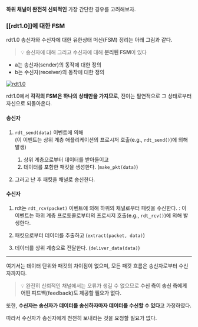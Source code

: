 **하위 채널이 완전히 신뢰적인** 가장 간단한 경우를 고려해보자.


### [[rdt1.0]]에 대한 FSM

rdt1.0 송신자와 수신자에 대한 유한상태 머신(FSM) 정리는 아래 그림과 같다.

  

> 💡 송신자에 대해 그리고 수신자에 대해 **분리된 FSM**이 있다

- a는 송신자(sender)의 동작에 대한 정의
- b는 수신자(receiver)의 동작에 대한 정의

  

[![rdt1.0](https://user-images.githubusercontent.com/86337233/211394885-cee89e54-814d-4772-9083-617648a91488.png)](https://user-images.githubusercontent.com/86337233/211394885-cee89e54-814d-4772-9083-617648a91488.png)  
  

rdt1.0에서 **각각의 FSM은 하나의 상태만을 가지므로**, 전이는 필연적으로 그 상태로부터 자신으로 되돌아온다.

  

#### 송신자

1. `rdt_send(data)` 이벤트에 의해  
    (이 이벤트는 상위 계층 애플리케이션의 프로시저 호출(e.g., `rdt_send()`)에 의해 발생)
    
    1. 상위 계층으로부터 데이터를 받아들이고
    2. 데이터를 포함한 패킷을 생성한다. (`make_pkt(data)`)
2. 그러고 난 후 패킷을 채널로 송신한다.
    

  

#### 수신자

1. rdt는 `rdt_rcv(packet)` 이벤트에 의해 하위의 채널로부터 패킷을 수신한다. : 이 이벤트는 하위 계층 프로토콜로부터의 프로시저 호출(e.g., `rdt_rcv()`)에 의해 발생한다.
    
2. 패킷으로부터 데이터를 추출하고 (`extract(packet, data)`)
    
3. 데이터를 상위 계층으로 전달한다. (`deliver_data(data)`)
    
---

  

여기서는 데이터 단위와 패킷의 차이점이 없으며, 모든 패킷 흐름은 송신자로부터 수신자까지다.

  

> 💡 완전히 신뢰적인 채널에서는 오류가 생길 수 없으므로 **수신 측이 송신 측에게 어떤 피드백(feedback)도 제공할 필요가 없다.**

  

또한, **수신자는 송신자가 데이터를 송신하자마자 데이터를 수신할 수 있다**고 가정하였다.

따라서 수신자가 송신자에게 천천히 보내라는 것을 요청할 필요가 없다.